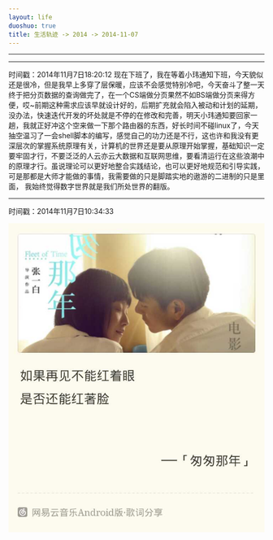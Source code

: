 ```yaml
---
layout: life
duoshuo: true
title: 生活轨迹 -> 2014 -> 2014-11-07
---
```


******

******
时间戳：2014年11月7日18:20:12
  现在下班了，我在等着小玮通知下班，今天貌似还是很冷，但是我早上多穿了层保暖，应该不会感觉特别冷吧，今天奋斗了整一天终于把分页数据的查询做完了，在一个CS端做分页果然不如BS端做分页来得方便，哎~前期这种需求应该早就设计好的，后期扩充就会陷入被动和计划的延期，没办法，快速迭代开发的坏处就是不停的在修改和完善，明天小玮通知要回家一趟，我就正好冲这个空来做一下那个路由器的东西，好长时间不碰linux了，今天抽空温习了一会shell脚本的编写，感觉自己的功力还是不行，这也许和我没有更深层次的掌握系统原理有关，计算机的世界还是要从原理开始掌握，基础知识一定要牢固才行，不要泛泛的人云亦云大数据和互联网思维，要看清运行在这些浪潮中的原理才行。虽说理论可以更好地整合实践结论，也可以更好地规范和引导实践，可是那都是大师才能做的事情，我需要做的只是脚踏实地的遨游的二进制的只是里面，
  我始终觉得数字世界就是我们所处世界的翻版。

******
时间戳：2014年11月7日10:34:33

 ![时间是最好的朋友](/life/2014/2014Res/2014-11-7.jpg)
